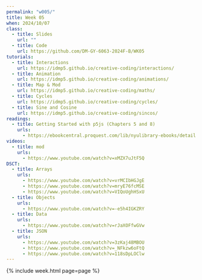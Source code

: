 ```yaml
---
permalink: "w005/"
title: Week 05
when: 2024/10/07
class:
  - title: Slides
    url: ""
  - title: Code
    url: https://github.com/DM-GY-6063-2024F-B/WK05
tutorials:
  - title: Interactions
    url: https://idmp5.github.io/creative-coding/interactions/
  - title: Animation
    url: https://idmp5.github.io/creative-coding/animations/
  - title: Map & Mod
    url: https://idmp5.github.io/creative-coding/maths/
  - title: Cycles
    url: https://idmp5.github.io/creative-coding/cycles/
  - title: Sine and Cosine
    url: https://idmp5.github.io/creative-coding/sincos/
readings:
  - title: Getting Started with p5js (Chapters 5 and 8)
    urls:
      - https://ebookcentral.proquest.com/lib/nyulibrary-ebooks/detail.action?docID=4333728
videos:
  - title: mod
    urls:
      - https://www.youtube.com/watch?v=xMZX7uJtF5Q
DSCT:
  - title: Arrays
    urls:
      - https://www.youtube.com/watch?v=vrMCIbHGJgE
      - https://www.youtube.com/watch?v=mryE76fcMSE
      - https://www.youtube.com/watch?v=VIQoUghHSxU
  - title: Objects
    urls:
      - https://www.youtube.com/watch?v=-e5h4IGKZRY
  - title: Data
    urls:
      - https://www.youtube.com/watch?v=rJaXOFfwGVw
  - title: JSON
    urls:
      - https://www.youtube.com/watch?v=3zKaj48MBOU
      - https://www.youtube.com/watch?v=_NFkzw6oFtQ
      - https://www.youtube.com/watch?v=118sDpLOClw
---
```

{% include week.html page=page %}
